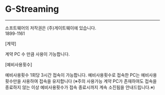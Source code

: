 # G-Streaming

***

소프트웨어의 저작권은 (주)게이트웨이에 있습니다.<br>
1899-1161


[계약]

계약 PC 수 만큼 사용이 가능합니다.



[예비사용횟수]

예비사용횟수 1회당 3시간 접속이 가능합니다.
예비사용횟수로 접속한 PC는 예비사용횟수만을 사용하여 접속을 유지합니다
(※주의 사용가능 계약 PC가 존재하여도 접속을 종료하지 않는 이상 예비사용횟수가 접속 종료시까지 계속 소진됨을 안내드립니다.※)

